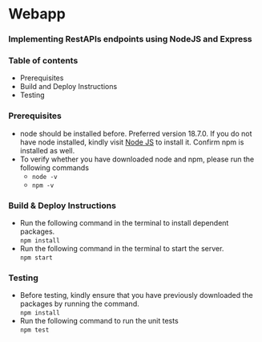 # Webapp


### Implementing RestAPIs endpoints using NodeJS and Express

### Table of contents
* Prerequisites
* Build and Deploy Instructions
* Testing

### Prerequisites
- node should be installed before. Preferred version 18.7.0. If you do not have node installed, kindly visit [Node JS](https://nodejs.org/en/download/) to install it. Confirm npm is installed as well.
- To verify whether you have downloaded node and npm, please run the following commands
  - `node -v`
  - `npm -v`


### Build & Deploy Instructions
- Run the following command in the terminal to install dependent packages.\
`npm install`
- Run the following command in the terminal to start the server.\
`npm start`
### Testing
- Before testing, kindly ensure that you have previously downloaded the packages by running the command.\
`npm install`
- Run the following command to run the unit tests\
`npm test`